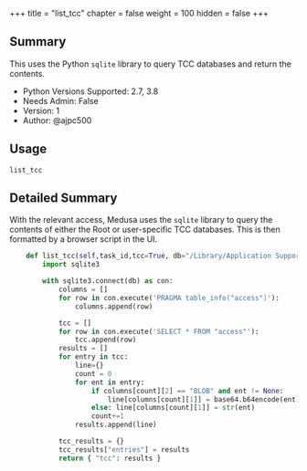 +++
title = "list_tcc"
chapter = false
weight = 100
hidden = false
+++

## Summary

This uses the Python `sqlite` library to query TCC databases and return the contents.

- Python Versions Supported: 2.7, 3.8
- Needs Admin: False  
- Version: 1  
- Author: @ajpc500  

## Usage

```
list_tcc
```

## Detailed Summary
With the relevant access, Medusa uses the `sqlite` library to query the contents of either the Root or user-specific TCC databases. This is then formatted by a browser script in the UI.

```Python
    def list_tcc(self,task_id,tcc=True, db="/Library/Application Support/com.apple.TCC/TCC.db"):
        import sqlite3

        with sqlite3.connect(db) as con:
            columns = []
            for row in con.execute('PRAGMA table_info("access")'):
                columns.append(row)

            tcc = []
            for row in con.execute('SELECT * FROM "access"'):
                tcc.append(row)
            results = []
            for entry in tcc:
                line={}
                count = 0 
                for ent in entry:
                    if columns[count][2] == "BLOB" and ent != None:
                        line[columns[count][1]] = base64.b64encode(ent).decode()
                    else: line[columns[count][1]] = str(ent)
                    count+=1
                results.append(line)

            tcc_results = {}
            tcc_results["entries"] = results
            return { "tcc": results }

```